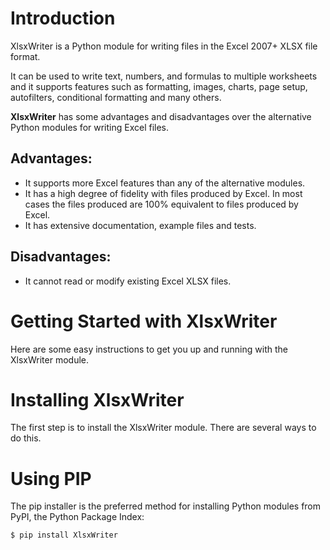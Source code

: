 # Introduction
XlsxWriter is a Python module for writing files in the Excel 2007+ XLSX file format.

It can be used to write text, numbers, and formulas to multiple worksheets and it supports features such as formatting, images, charts, page setup, autofilters, conditional formatting and many others.

<b>XlsxWriter</b> has some advantages and disadvantages over the alternative Python modules for writing Excel files.

## Advantages:

- It supports more Excel features than any of the alternative modules.
- It has a high degree of fidelity with files produced by Excel. In most cases the files produced are 100% equivalent to files produced by Excel.
- It has extensive documentation, example files and tests.

## Disadvantages:

- It cannot read or modify existing Excel XLSX files.

# Getting Started with XlsxWriter
Here are some easy instructions to get you up and running with the XlsxWriter module.

# Installing XlsxWriter
The first step is to install the XlsxWriter module. There are several ways to do this.

# Using PIP
The pip installer is the preferred method for installing Python modules from PyPI, the Python Package Index:

    $ pip install XlsxWriter